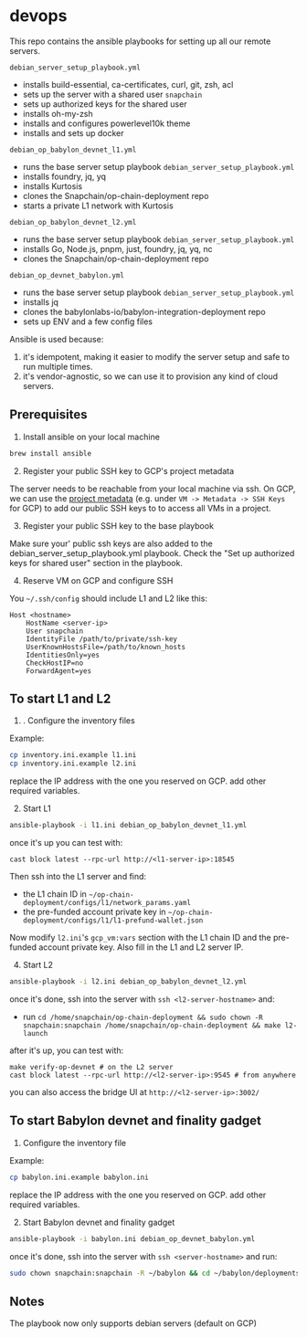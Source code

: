 # devops

This repo contains the ansible playbooks for setting up all our remote servers.

`debian_server_setup_playbook.yml`
- installs build-essential, ca-certificates, curl, git, zsh, acl
- sets up the server with a shared user `snapchain`
- sets up authorized keys for the shared user
- installs oh-my-zsh
- installs and configures powerlevel10k theme
- installs and sets up docker

`debian_op_babylon_devnet_l1.yml`
- runs the base server setup playbook `debian_server_setup_playbook.yml`
- installs foundry, jq, yq
- installs Kurtosis
- clones the Snapchain/op-chain-deployment repo
- starts a private L1 network with Kurtosis

`debian_op_babylon_devnet_l2.yml`
- runs the base server setup playbook `debian_server_setup_playbook.yml`
- installs Go, Node.js, pnpm, just, foundry, jq, yq, nc
- clones the Snapchain/op-chain-deployment repo

`debian_op_devnet_babylon.yml`
- runs the base server setup playbook `debian_server_setup_playbook.yml`
- installs jq
- clones the babylonlabs-io/babylon-integration-deployment repo
- sets up ENV and a few config files

Ansible is used because:

1. it's idempotent, making it easier to modify the server setup and safe to run multiple times.
2. it's vendor-agnostic, so we can use it to provision any kind of cloud servers.

## Prerequisites

1. Install ansible on your local machine

```bash
brew install ansible
```

2. Register your public SSH key to GCP's project metadata

The server needs to be reachable from your local machine via ssh. On GCP, we can use the [project metadata](https://cloud.google.com/compute/docs/connect/add-ssh-keys#add_ssh_keys_to_project_metadata) (e.g. under `VM -> Metadata -> SSH Keys` for GCP) to add our public SSH keys to to access all VMs in a project.

3. Register your public SSH key to the base playbook

Make sure your' public ssh keys are also added to the debian_server_setup_playbook.yml playbook. Check the "Set up authorized keys for shared user" section in the playbook.

4. Reserve VM on GCP and configure SSH

You `~/.ssh/config` should include L1 and L2 like this:

```
Host <hostname>
    HostName <server-ip>
    User snapchain
    IdentityFile /path/to/private/ssh-key
    UserKnownHostsFile=/path/to/known_hosts
    IdentitiesOnly=yes
    CheckHostIP=no
    ForwardAgent=yes
```

## To start L1 and L2

1. . Configure the inventory files

Example:
```bash
cp inventory.ini.example l1.ini
cp inventory.ini.example l2.ini
```

replace the IP address with the one you reserved on GCP. add other required variables.

2. Start L1

```bash
ansible-playbook -i l1.ini debian_op_babylon_devnet_l1.yml
```

once it's up you can test with:
```
cast block latest --rpc-url http://<l1-server-ip>:18545
```

Then ssh into the L1 server and find:
- the L1 chain ID in `~/op-chain-deployment/configs/l1/network_params.yaml`
- the pre-funded account private key in `~/op-chain-deployment/configs/l1/l1-prefund-wallet.json`

Now modify `l2.ini`'s `gcp_vm:vars` section with the L1 chain ID and the pre-funded account private key. Also fill in the L1 and L2 server IP.

4. Start L2

```bash
ansible-playbook -i l2.ini debian_op_babylon_devnet_l2.yml
```

once it's done, ssh into the server with `ssh <l2-server-hostname>` and:

- run `cd /home/snapchain/op-chain-deployment && sudo chown -R snapchain:snapchain /home/snapchain/op-chain-deployment && make l2-launch`

after it's up, you can test with:
```
make verify-op-devnet # on the L2 server
cast block latest --rpc-url http://<l2-server-ip>:9545 # from anywhere
```

you can also access the bridge UI at `http://<l2-server-ip>:3002/`

## To start Babylon devnet and finality gadget

1. Configure the inventory file

Example:
```bash
cp babylon.ini.example babylon.ini
```

replace the IP address with the one you reserved on GCP. add other required variables.

2. Start Babylon devnet and finality gadget
```bash
ansible-playbook -i babylon.ini debian_op_devnet_babylon.yml
```

once it's done, ssh into the server with `ssh <server-hostname>` and run:

```bash
sudo chown snapchain:snapchain -R ~/babylon && cd ~/babylon/deployments/finality-gadget-integration-op-l2  && make start-babylon
```

## Notes

The playbook now only supports debian servers (default on GCP)
